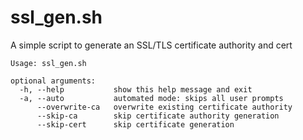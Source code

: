 # ssl_gen.sh

A simple script to generate an SSL/TLS certificate authority and cert

```  
Usage: ssl_gen.sh

optional arguments:
  -h, --help           show this help message and exit
  -a, --auto           automated mode: skips all user prompts
      --overwrite-ca   overwrite existing certificate authority
      --skip-ca        skip certificate authority generation
      --skip-cert      skip certificate generation
```

